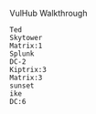 VulHub Walkthrough


~~~~~~~~~~~~~~~~~~~~~~~~~~~~~~~~~
Ted
Skytower
Matrix:1
Splunk
DC-2
Kiptrix:3
Matrix:3
sunset
ike
DC:6
~~~~~~~~~~~~~~~~~~~~~~~~~~~~~~~~~

